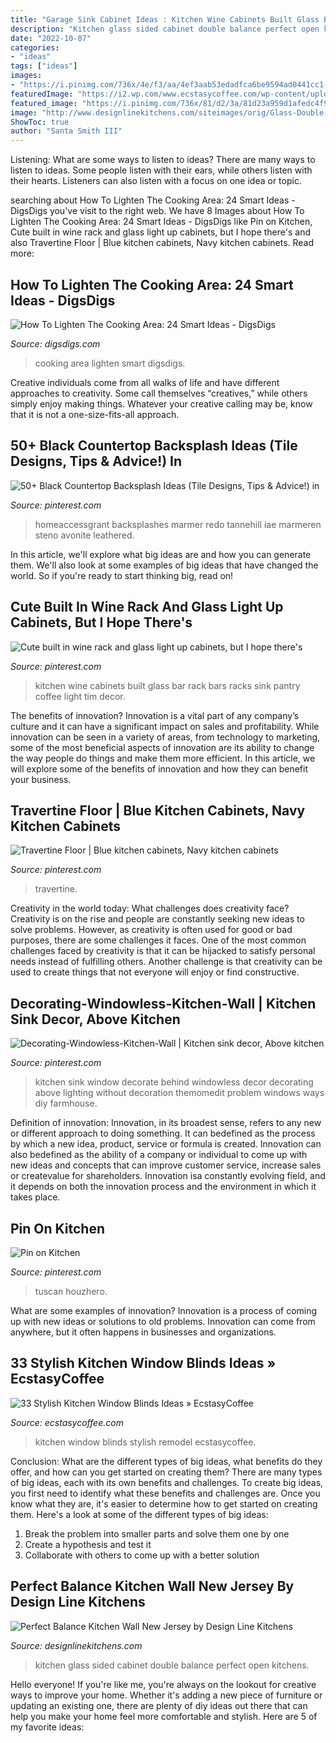 ```yaml
---
title: "Garage Sink Cabinet Ideas : Kitchen Wine Cabinets Built Glass Bar Rack Bars Racks Sink Pantry Coffee Light Tim Decor"
description: "Kitchen glass sided cabinet double balance perfect open kitchens"
date: "2022-10-07"
categories:
- "ideas"
tags: ["ideas"]
images:
- "https://i.pinimg.com/736x/4e/f3/aa/4ef3aab53edadfca6be9594ad0441cc1--navy-kitchen-kitchen-dining.jpg"
featuredImage: "https://i2.wp.com/www.ecstasycoffee.com/wp-content/uploads/2016/10/Kitchen-Remodel-Ideas.jpg?resize=550%2C828"
featured_image: "https://i.pinimg.com/736x/81/d2/3a/81d23a959d1afedc4f9ac185814c4dca.jpg"
image: "http://www.designlinekitchens.com/siteimages/orig/Glass-Double-Sided-Cabinet-2494.jpg"
ShowToc: true
author: "Santa Smith III"
---
```



Listening: What are some ways to listen to ideas?
There are many ways to listen to ideas. Some people listen with their ears, while others listen with their hearts. Listeners can also listen with a focus on one idea or topic.

	

		
searching about How To Lighten The Cooking Area: 24 Smart Ideas - DigsDigs you've visit to the right web. We have 8 Images about How To Lighten The Cooking Area: 24 Smart Ideas - DigsDigs like Pin on Kitchen, Cute built in wine rack and glass light up cabinets, but I hope there&#039;s and also Travertine Floor | Blue kitchen cabinets, Navy kitchen cabinets. Read more:
		
    
## How To Lighten The Cooking Area: 24 Smart Ideas - DigsDigs

<img loading=lazy src="https://www.digsdigs.com/photos/how-to-lighten-the-cooking-area-smart-ideas-12.jpg" onerror="this.onerror=null;this.src='https://tse1.mm.bing.net/th?id=OIP.sAuHdbRPDyXJmrwCEG3fFgHaJ6&amp;pid=15.1';" alt="How To Lighten The Cooking Area: 24 Smart Ideas - DigsDigs">

_Source: digsdigs.com_

>cooking area lighten smart digsdigs. 

	

Creative individuals come from all walks of life and have different approaches to creativity. Some call themselves “creatives,” while others simply enjoy making things. Whatever your creative calling may be, know that it is not a one-size-fits-all approach.

    
## 50+ Black Countertop Backsplash Ideas (Tile Designs, Tips &amp; Advice!) In

<img loading=lazy src="https://i.pinimg.com/736x/81/d2/3a/81d23a959d1afedc4f9ac185814c4dca.jpg" onerror="this.onerror=null;this.src='https://tse2.mm.bing.net/th?id=OIP.TaZYi3L4uMMcGTVwUxhA8AHaLH&amp;pid=15.1';" alt="50+ Black Countertop Backsplash Ideas (Tile Designs, Tips &amp; Advice!) in">

_Source: pinterest.com_

>homeaccessgrant backsplashes marmer redo tannehill iae marmeren steno avonite leathered. 

	

In this article, we'll explore what big ideas are and how you can generate them. We'll also look at some examples of big ideas that have changed the world. So if you're ready to start thinking big, read on!

    
## Cute Built In Wine Rack And Glass Light Up Cabinets, But I Hope There&#039;s

<img loading=lazy src="https://i.pinimg.com/736x/57/a9/92/57a992abcfad93b52e85ec9efada4978.jpg" onerror="this.onerror=null;this.src='https://tse1.mm.bing.net/th?id=OIP.MgMK7lsnmxxop20RSWVNKQHaJ3&amp;pid=15.1';" alt="Cute built in wine rack and glass light up cabinets, but I hope there&#039;s">

_Source: pinterest.com_

>kitchen wine cabinets built glass bar rack bars racks sink pantry coffee light tim decor. 

	

The benefits of innovation?
Innovation is a vital part of any company’s culture and it can have a significant impact on sales and profitability. While innovation can be seen in a variety of areas, from technology to marketing, some of the most beneficial aspects of innovation are its ability to change the way people do things and make them more efficient. In this article, we will explore some of the benefits of innovation and how they can benefit your business.

    
## Travertine Floor | Blue Kitchen Cabinets, Navy Kitchen Cabinets

<img loading=lazy src="https://i.pinimg.com/736x/4e/f3/aa/4ef3aab53edadfca6be9594ad0441cc1--navy-kitchen-kitchen-dining.jpg" onerror="this.onerror=null;this.src='https://tse3.mm.bing.net/th?id=OIP.1zf9U6lVSMrxYcB3OMQtxwHaHa&amp;pid=15.1';" alt="Travertine Floor | Blue kitchen cabinets, Navy kitchen cabinets">

_Source: pinterest.com_

>travertine. 

	

Creativity in the world today: What challenges does creativity face?
Creativity is on the rise and people are constantly seeking new ideas to solve problems. However, as creativity is often used for good or bad purposes, there are some challenges it faces. One of the most common challenges faced by creativity is that it can be hijacked to satisfy personal needs instead of fulfilling others. Another challenge is that creativity can be used to create things that not everyone will enjoy or find constructive.

    
## Decorating-Windowless-Kitchen-Wall | Kitchen Sink Decor, Above Kitchen

<img loading=lazy src="https://i.pinimg.com/736x/c4/b6/8c/c4b68c64b73d0069998efeb7edc0a8a0.jpg" onerror="this.onerror=null;this.src='https://tse2.mm.bing.net/th?id=OIP.kJ6NtYeLLcvH0WEWd1zcswHaJ3&amp;pid=15.1';" alt="Decorating-Windowless-Kitchen-Wall | Kitchen sink decor, Above kitchen">

_Source: pinterest.com_

>kitchen sink window decorate behind windowless decor decorating above lighting without decoration themomedit problem windows ways diy farmhouse. 

	

Definition of innovation:
Innovation, in its broadest sense, refers to any new or different approach to doing something. It can bedefined as the process by which a new idea, product, service or formula is created. Innovation can also bedefined as the ability of a company or individual to come up with new ideas and concepts that can improve customer service, increase sales or createvalue for shareholders. Innovation isa constantly evolving field, and it depends on both the innovation process and the environment in which it takes place.

    
## Pin On Kitchen

<img loading=lazy src="https://i.pinimg.com/736x/71/b6/e4/71b6e42d9ef99769122a5e6b01491092.jpg" onerror="this.onerror=null;this.src='https://tse3.mm.bing.net/th?id=OIP.0KM0nENStsSuSngPJBQw1wHaKL&amp;pid=15.1';" alt="Pin on Kitchen">

_Source: pinterest.com_

>tuscan houzhero. 

	

What are some examples of innovation?
Innovation is a process of coming up with new ideas or solutions to old problems. Innovation can come from anywhere, but it often happens in businesses and organizations.

    
## 33 Stylish Kitchen Window Blinds Ideas » EcstasyCoffee

<img loading=lazy src="https://i2.wp.com/www.ecstasycoffee.com/wp-content/uploads/2016/10/Kitchen-Remodel-Ideas.jpg?resize=550%2C828" onerror="this.onerror=null;this.src='https://tse2.mm.bing.net/th?id=OIP.s1LrploSaTwLmuKlvBSy1gDHEs&amp;pid=15.1';" alt="33 Stylish Kitchen Window Blinds Ideas » EcstasyCoffee">

_Source: ecstasycoffee.com_

>kitchen window blinds stylish remodel ecstasycoffee. 

	

Conclusion: What are the different types of big ideas, what benefits do they offer, and how can you get started on creating them?
There are many types of big ideas, each with its own benefits and challenges. To create big ideas, you first need to identify what these benefits and challenges are. Once you know what they are, it's easier to determine how to get started on creating them. Here's a look at some of the different types of big ideas:
1. Break the problem into smaller parts and solve them one by one
2. Create a hypothesis and test it
3. Collaborate with others to come up with a better solution

    
## Perfect Balance Kitchen Wall New Jersey By Design Line Kitchens

<img loading=lazy src="http://www.designlinekitchens.com/siteimages/orig/Glass-Double-Sided-Cabinet-2494.jpg" onerror="this.onerror=null;this.src='https://tse2.mm.bing.net/th?id=OIP.SjdBWQcH5TUphM8X19opmQHaLH&amp;pid=15.1';" alt="Perfect Balance Kitchen Wall New Jersey by Design Line Kitchens">

_Source: designlinekitchens.com_

>kitchen glass sided cabinet double balance perfect open kitchens. 

	

Hello everyone! If you're like me, you're always on the lookout for creative ways to improve your home. Whether it's adding a new piece of furniture or updating an existing one, there are plenty of diy ideas out there that can help you make your home feel more comfortable and stylish. Here are 5 of my favorite ideas: 

